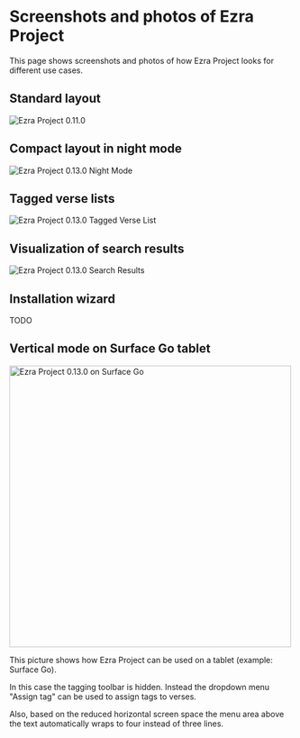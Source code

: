 # Screenshots and photos of Ezra Project

This page shows screenshots and photos of how Ezra Project looks for different use cases.

## Standard layout

![Ezra Project 0.11.0](https://raw.githubusercontent.com/tobias-klein/ezra-project/master/screenshots/ezra_project_0_11_0.png "Ezra Project 0.11.0")

## Compact layout in night mode

![Ezra Project 0.13.0 Night Mode](https://raw.githubusercontent.com/tobias-klein/ezra-project/master/screenshots/ezra_project_0_13_0_night_mode.png "Ezra Project 0.13.0 Night Mode")

## Tagged verse lists

![Ezra Project 0.13.0 Tagged Verse List](https://raw.githubusercontent.com/tobias-klein/ezra-project/master/screenshots/ezra_project_0_13_0_tagged_verse_list.png "Ezra Project 0.13.0 Tagged Verse List")

## Visualization of search results

![Ezra Project 0.13.0 Search Results](https://raw.githubusercontent.com/tobias-klein/ezra-project/master/screenshots/ezra_project_0_13_0_search_results.png "Ezra Project 0.13.0 Search Results")

## Installation wizard

TODO

## Vertical mode on Surface Go tablet

<img src="https://raw.githubusercontent.com/tobias-klein/ezra-project/master/screenshots/ezra_project_0_13_0_surface_go.jpg" alt="Ezra Project 0.13.0 on Surface Go" width="500"/>

This picture shows how Ezra Project can be used on a tablet (example: Surface Go).

In this case the tagging toolbar is hidden. Instead the dropdown menu "Assign tag" can be used to assign tags to verses.

Also, based on the reduced horizontal screen space the menu area above the text automatically wraps to four instead of three lines.

<div style="clear: both; padding-top: 1em"></div>